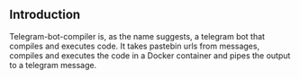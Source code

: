 Introduction
----------

Telegram-bot-compiler is, as the name suggests, a telegram bot that compiles and executes code. It takes pastebin urls from messages, compiles and executes the code in a Docker container and pipes the output to a telegram message.
